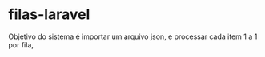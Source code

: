 # filas-laravel
Objetivo do sistema é importar um arquivo json, e processar cada item 1 a 1 por fila,
